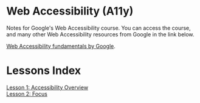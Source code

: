# Web Accessibility (A11y)
Notes for Google's Web Accessibility course. You can access the course, and many other Web Accessibility resources from Google in the link below.

[Web Accessibility fundamentals by Google](https://developers.google.com/web/fundamentals/accessibility).

# Lessons Index

[Lesson 1: Accessibility Overview](Lesson%201%20-%20Accessibility%20Overview.md)  
[Lesson 2: Focus](Lesson%202%20-%20Focus.md)

